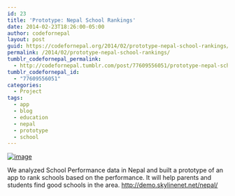 ```yaml
---
id: 23
title: 'Prototype: Nepal School Rankings'
date: 2014-02-23T18:26:00-05:00
author: codefornepal
layout: post
guid: https://codefornepal.org/2014/02/prototype-nepal-school-rankings/
permalink: /2014/02/prototype-nepal-school-rankings/
tumblr_codefornepal_permalink:
  - http://codefornepal.tumblr.com/post/77609556051/prototype-nepal-school-rankings
tumblr_codefornepal_id:
  - "77609556051"
categories:
  - Project
tags:
  - app
  - blog
  - education
  - nepal
  - prototype
  - school
---
```

<a href="http://demo.skylinenet.net/nepal/" target="_blank"><img alt="image" src="https://31.media.tumblr.com/89d76ef8efb2b10ff07b9f10b7577695/tumblr_inline_n1gohqvuxX1qb9ga0.png" /></a>

<span class="author-p-121345">We analyzed School Performance data in Nepal and built a prototype of an app to rank schools based on the performance. It will help parents and students find good schools in the area. </span><span class="author-p-121345 attrlink url url"><a class="attrlink" href="http://demo.skylinenet.net/nepal/" title="http://demo.skylinenet.net/nepal/">http://demo.skylinenet.net/nepal/</a></span>
